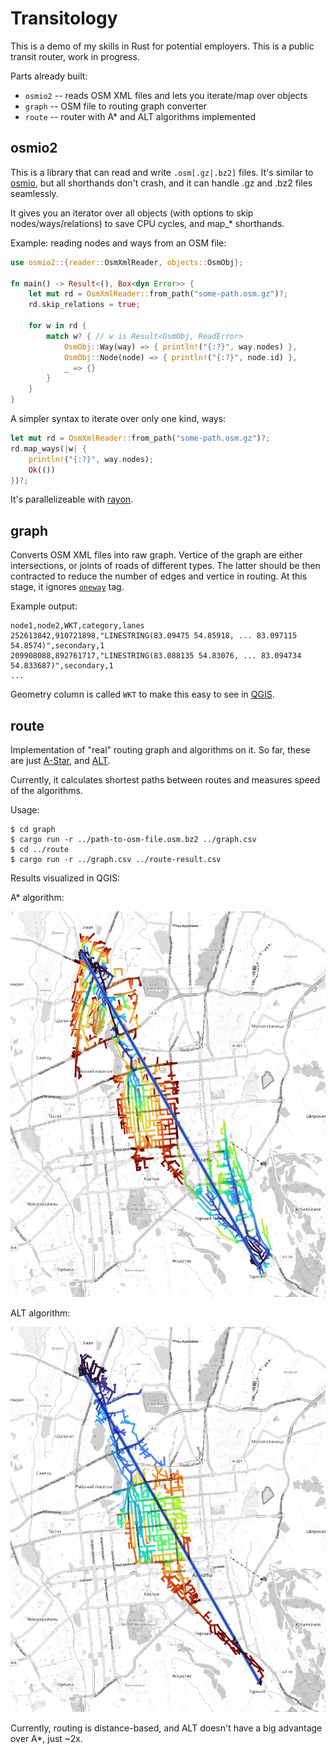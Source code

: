 # Transitology

This is a demo of my skills in Rust for potential employers. This is a public transit router, work in progress.

Parts already built:

* `osmio2` -- reads OSM XML files and lets you iterate/map over objects
* `graph` -- OSM file to routing graph converter
* `route` -- router with A* and ALT algorithms implemented

## osmio2

This is a library that can read and write `.osm[.gz|.bz2]` files. It's similar to [osmio](https://crates.io/crates/osmio), but all shorthands don't crash, and it can handle .gz and .bz2 files seamlessly.

It gives you an iterator over all objects (with options to skip nodes/ways/relations) to save CPU cycles, and map_* shorthands.

Example: reading nodes and ways from an OSM file:

```rust
use osmio2::{reader::OsmXmlReader, objects::OsmObj};

fn main() -> Result<(), Box<dyn Error>> {
	let mut rd = OsmXmlReader::from_path("some-path.osm.gz")?;
	rd.skip_relations = true;

	for w in rd {
		match w? { // w is Result<OsmObj, ReadError>
			OsmObj::Way(way) => { println!("{:?}", way.nodes) },
			OsmObj::Node(node) => { println!("{:?}", node.id) },
			_ => {}
		}
	}
}
```

A simpler syntax to iterate over only one kind, ways:

```rust
let mut rd = OsmXmlReader::from_path("some-path.osm.gz")?;
rd.map_ways(|w| {
	println!("{:?}", way.nodes);
	Ok(())
})?;
```

It's parallelizeable with [rayon](https://docs.rs/rayon/0.6.0/rayon/).

## graph

Converts OSM XML files into raw graph. Vertice of the graph are either intersections, or joints of roads of different types. The latter should be then contracted to reduce the number of edges and vertice in routing. At this stage, it ignores [`oneway`](https://wiki.openstreetmap.org/wiki/Key:oneway) tag.

Example output:

```csv
node1,node2,WKT,category,lanes
252613842,910721898,"LINESTRING(83.09475 54.85918, ... 83.097115 54.8574)",secondary,1
209908088,892761717,"LINESTRING(83.088135 54.83076, ... 83.094734 54.833687)",secondary,1
...
```

Geometry column is called `WKT` to make this easy to see in [QGIS](https://qgis.org/).


## route

Implementation of "real" routing graph and algorithms on it. So far, these are just [A-Star](https://en.wikipedia.org/wiki/A*_search_algorithm), and [ALT](https://www.microsoft.com/en-us/research/wp-content/uploads/2004/07/tr-2004-24.pdf).


Currently, it calculates shortest paths between routes and measures speed of the algorithms. 

Usage:

```
$ cd graph
$ cargo run -r ../path-to-osm-file.osm.bz2 ../graph.csv
$ cd ../route
$ cargo run -r ../graph.csv ../route-result.csv
```

Results visualized in QGIS:

A* algorithm:

![A* shortest path](readme/astar.jpeg)

ALT algorithm:

![ALT shortest path](readme/alt.jpeg)

Currently, routing is distance-based, and ALT doesn't have a big advantage over A*, just ~2x.

